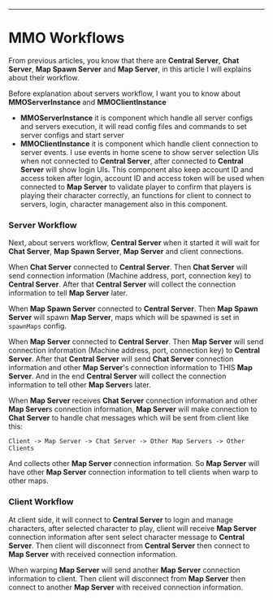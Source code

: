 * * *

MMO Workflows
==============

From previous articles, you know that there are **Central Server**, **Chat Server**, **Map Spawn Server** and **Map Server**, in this article I will explains about their workflow.

Before explanation about servers workflow, I want you to know about **MMOServerInstance** and **MMOClientInstance**

* **MMOServerInstance** it is component which handle all server configs and servers execution, it will read config files and commands to set server configs and start server
* **MMOClientInstance** it is component which handle client connection to server events. I use events in home scene to show server selection UIs when not connected to **Central Server**, after connected to **Central Server** will show login UIs. This component also keep account ID and access token after login, account ID and access token will be used when connected to **Map Server** to validate player to confirm that players is playing their character correctly, an functions for client to connect to servers, login, character management also in this component.

### Server Workflow

Next, about servers workflow, **Central Server** when it started it will wait for **Chat Server**, **Map Spawn Server**, **Map Server** and client connections.

When **Chat Server** connected to **Central Server**. Then **Chat Server** will send connection information (Machine address, port, connection key) to **Central Server**. After that **Central Server** will collect the connection information to tell **Map Server** later.

When **Map Spawn Server** connected to **Central Server**. Then **Map Spawn Server** will spawn **Map Server**, maps which will be spawned is set in `spawnMaps` config.

When **Map Server** connected to **Central Server**. Then **Map Server** will send connection information (Machine address, port, connection key) to **Central Server**. After that **Central Server** will send **Chat Server** connection information and other **Map Server**'s connection information to THIS **Map Server**. And in the end **Central Server** will collect the connection information to tell other **Map Server**s later.

When **Map Server** receives **Chat Server** connection information and other **Map Server**s connection information, **Map Server** will make connection to **Chat Server** to handle chat messages which will be sent from client like this:
```
Client -> Map Server -> Chat Server -> Other Map Servers -> Other Clients
```
And collects other **Map Server** connection information. So **Map Server** will have other **Map Server** connection information to tell clients when warp to other maps.

### Client Workflow

At client side, it will connect to **Central Server** to login and manage characters, after selected character to play, client will receive **Map Server** connection information after sent select character message to **Central Server**. Then client will disconnect from **Central Server** then connect to **Map Server** with received connection information.

When warping **Map Server** will send another **Map Server** connection information to client. Then client will disconnect from **Map Server** then connect to another **Map Server** with received connection information.  
 